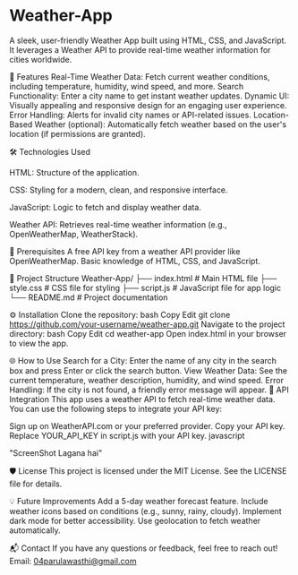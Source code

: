 # Weather-App
A sleek, user-friendly Weather App built using HTML, CSS, and JavaScript. It leverages a Weather API to provide real-time weather information for cities worldwide.

🚀 Features
Real-Time Weather Data: Fetch current weather conditions, including temperature, humidity, wind speed, and more.
Search Functionality: Enter a city name to get instant weather updates.
Dynamic UI: Visually appealing and responsive design for an engaging user experience.
Error Handling: Alerts for invalid city names or API-related issues.
Location-Based Weather (optional): Automatically fetch weather based on the user's location (if permissions are granted).

🛠️ Technologies Used

HTML: Structure of the application.

CSS: Styling for a modern, clean, and responsive interface.

JavaScript: Logic to fetch and display weather data.

Weather API: Retrieves real-time weather information (e.g., OpenWeatherMap, WeatherStack).

🔧 Prerequisites
A free API key from a weather API provider like OpenWeatherMap.
Basic knowledge of HTML, CSS, and JavaScript.

📂 Project Structure
Weather-App/
├── index.html        # Main HTML file
├── style.css         # CSS file for styling
├── script.js         # JavaScript file for app logic
└── README.md         # Project documentation

⚙️ Installation
Clone the repository:
bash
Copy
Edit
git clone https://github.com/your-username/weather-app.git
Navigate to the project directory:
bash
Copy
Edit
cd weather-app
Open index.html in your browser to view the app.

🌐 How to Use
Search for a City: Enter the name of any city in the search box and press Enter or click the search button.
View Weather Data: See the current temperature, weather description, humidity, and wind speed.
Error Handling: If the city is not found, a friendly error message will appear.
📝 API Integration
This app uses a weather API to fetch real-time weather data. You can use the following steps to integrate your API key:

Sign up on WeatherAPI.com or your preferred provider.
Copy your API key.
Replace YOUR_API_KEY in script.js with your API key.
javascript

"ScreenShot Lagana hai"

🛡️ License
This project is licensed under the MIT License. See the LICENSE file for details.

💡 Future Improvements
Add a 5-day weather forecast feature.
Include weather icons based on conditions (e.g., sunny, rainy, cloudy).
Implement dark mode for better accessibility.
Use geolocation to fetch weather automatically.

📬 Contact
If you have any questions or feedback, feel free to reach out!
Email: 04parulawasthi@gmail.com
